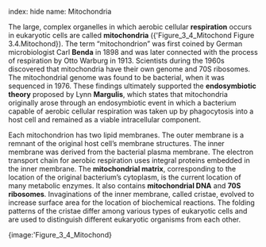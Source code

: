 index: hide
name: Mitochondria

The large, complex organelles in which aerobic cellular  **respiration** occurs in eukaryotic cells are called  **mitochondria** ({'Figure_3_4_Mitochond Figure 3.4.Mitochond}). The term “mitochondrion” was first coined by German microbiologist Carl  **Benda** in 1898 and was later connected with the process of respiration by Otto Warburg in 1913. Scientists during the 1960s discovered that mitochondria have their own genome and 70S ribosomes. The mitochondrial genome was found to be bacterial, when it was sequenced in 1976. These findings ultimately supported the  **endosymbiotic theory** proposed by Lynn  **Margulis**, which states that mitochondria originally arose through an endosymbiotic event in which a bacterium capable of aerobic cellular respiration was taken up by phagocytosis into a host cell and remained as a viable intracellular component.

Each mitochondrion has two lipid membranes. The outer membrane is a remnant of the original host cell’s membrane structures. The inner membrane was derived from the bacterial plasma membrane. The electron transport chain for aerobic respiration uses integral proteins embedded in the inner membrane. The  **mitochondrial matrix**, corresponding to the location of the original bacterium’s cytoplasm, is the current location of many metabolic enzymes. It also contains  **mitochondrial DNA** and  **70S ribosomes**. Invaginations of the inner membrane, called cristae, evolved to increase surface area for the location of biochemical reactions. The folding patterns of the cristae differ among various types of eukaryotic cells and are used to distinguish different eukaryotic organisms from each other.


{image:'Figure_3_4_Mitochond}
        
